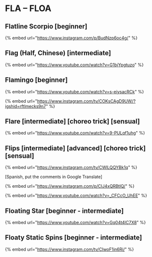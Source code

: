 # FLA – FLOA

## Flatline Scorpio \[beginner]

{% embed url="https://www.instagram.com/p/BudNzp6oc4g/" %}

## Flag (Half, Chinese) \[intermediate]

{% embed url="https://www.youtube.com/watch?v=G1bjYpgtuzo" %}

## Flamingo \[beginner]

{% embed url="https://www.youtube.com/watch?v=s-eiysacRCk" %}

{% embed url="https://www.instagram.com/tv/COKsCAgD9UW/?igshid=rftlmecks9n7" %}

## Flare \[intermediate] \[choreo trick] \[sensual]

{% embed url="https://www.youtube.com/watch?v=9-PULqf1uhg" %}

## Flips \[intermediate] \[advanced] \[choreo trick] \[sensual]

{% embed url="https://www.instagram.com/tv/CWlLQQYBk1q" %}

\[Spanish, put the comments in Google Translate]

{% embed url="https://www.instagram.com/p/CIJ4xQRBtlQ/" %}

{% embed url="https://www.youtube.com/watch?v=_CFCcO_UhEE" %}

## Floating Star \[beginner - intermediate]

{% embed url="https://www.youtube.com/watch?v=Gq04t4lC7X8" %}

## Floaty Static Spins \[beginner - intermediate]

{% embed url="https://www.instagram.com/tv/CIwoF1in6Ri/" %}

